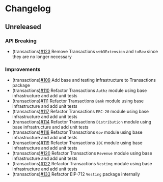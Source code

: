 <!--
Guiding Principles:

Changelogs are for humans, not machines.
There should be an entry for every single version.
The same types of changes should be grouped.
Versions and sections should be linkable.
The latest version comes first.
The release date of each version is displayed.
Mention whether you follow Semantic Versioning.

Usage:

Change log entries are to be added to the Unreleased section under the
appropriate stanza (see below). Each entry should ideally include a tag and
the Github issue reference in the following format:

* (<tag>) \#<issue-number> message

The issue numbers will later be link-ified during the release process so you do
not have to worry about including a link manually, but you can if you wish.

Types of changes (Stanzas):

"Features" for new features.
"Improvements" for changes in existing functionality.
"Deprecated" for soon-to-be removed features.
"Bug Fixes" for any bug fixes.
"Client Breaking" for breaking CLI commands and REST routes used by end-users.
"API Breaking" for breaking exported APIs used by developers building on SDK.

Ref: https://keepachangelog.com/en/1.0.0/
-->

# Changelog

## Unreleased

### API Breaking

- (transactions)[#123](https://github.com/evmos/evmosjs/pull/123) Remove Transactions `web3Extension` and `txRaw` since they are no longer necessary

### Improvements

- (transactions)[#109](https://github.com/evmos/evmosjs/pull/109) Add base and testing infrastructure to Transactions package
- (transactions)[#110](https://github.com/evmos/evmosjs/pull/110) Refactor Transactions `Authz` module using base infrastructure and add unit tests
- (transactions)[#111](https://github.com/evmos/evmosjs/pull/111) Refactor Transactions `Bank` module using base infrastructure and add unit tests
- (transactions)[#117](https://github.com/evmos/evmosjs/pull/117) Refactor Transactions `ERC-20` module using base infrastructure and add unit tests
- (transactions)[#114](https://github.com/evmos/evmosjs/pull/114) Refactor Transactions `Distribution` module using base infrastructure and add unit tests
- (transactions)[#118](https://github.com/evmos/evmosjs/pull/118) Refactor Transactions `Gov` module using base infrastructure and add unit tests
- (transactions)[#119](https://github.com/evmos/evmosjs/pull/119) Refactor Transactions `IBC` module using base infrastructure and add unit tests
- (transactions)[#120](https://github.com/evmos/evmosjs/pull/120) Refactor Transactions `Revenue` module using base infrastructure and add unit tests
- (transactions)[#122](https://github.com/evmos/evmosjs/pull/122) Refactor Transactions `Vesting` module using base infrastructure and add unit tests
- (transactions)[#133](https://github.com/evmos/evmosjs/pull/133) Refactor EIP-712 `Vesting` package internally
